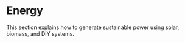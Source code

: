 # Energy

This section explains how to generate sustainable power using solar, biomass, and DIY systems.
